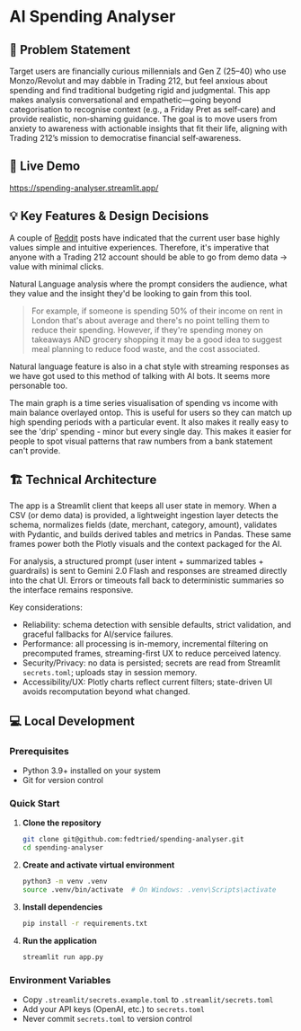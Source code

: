 # AI Spending Analyser

## 🎯 Problem Statement

Target users are financially curious millennials and Gen Z (25–40) who use Monzo/Revolut and may dabble in Trading 212, but feel anxious about spending and find traditional budgeting rigid and judgmental. This app makes analysis conversational and empathetic—going beyond categorisation to recognise context (e.g., a Friday Pret as self‑care) and provide realistic, non‑shaming guidance. The goal is to move users from anxiety to awareness with actionable insights that fit their life, aligning with Trading 212’s mission to democratise financial self‑awareness.

## 🚀 Live Demo

https://spending-analyser.streamlit.app/

## 💡 Key Features & Design Decisions

A couple of [Reddit](https://www.reddit.com/r/trading212/comments/1l8m6gy/listen_to_your_users/) posts have indicated that the current user base highly values simple and intuitive experiences. Therefore, it's imperative that anyone with a Trading 212 account should be able to go from demo data -> value with minimal clicks. 

Natural Language analysis where the prompt considers the audience, what they value and the insight they'd be looking to gain from this tool. 

> For example, if someone is spending 50% of their income on rent in London that's about average and there's no point telling them to reduce their spending. However, if they're spending money on takeaways AND grocery shopping it may be a good idea to suggest meal planning to reduce food waste, and the cost associated.  

Natural language feature is also in a chat style with streaming responses as we have got used to this method of talking with AI bots. It seems more personable too. 

The main graph is a time series visualisation of spending vs income with main balance overlayed ontop. This is useful for users so they can match up high spending periods with a particular event. It also makes it really easy to see the 'drip' spending - minor but every single day. This makes it easier for people to spot visual patterns that raw numbers from a bank statement can't provide. 

## 🏗️ Technical Architecture
The app is a Streamlit client that keeps all user state in memory. When a CSV (or demo data) is provided, a lightweight ingestion layer detects the schema, normalizes fields (date, merchant, category, amount), validates with Pydantic, and builds derived tables and metrics in Pandas. These same frames power both the Plotly visuals and the context packaged for the AI.

For analysis, a structured prompt (user intent + summarized tables + guardrails) is sent to Gemini 2.0 Flash and responses are streamed directly into the chat UI. Errors or timeouts fall back to deterministic summaries so the interface remains responsive.

Key considerations:
- Reliability: schema detection with sensible defaults, strict validation, and graceful fallbacks for AI/service failures.
- Performance: all processing is in-memory, incremental filtering on precomputed frames, streaming-first UX to reduce perceived latency.
- Security/Privacy: no data is persisted; secrets are read from Streamlit `secrets.toml`; uploads stay in session memory.
- Accessibility/UX: Plotly charts reflect current filters; state-driven UI avoids recomputation beyond what changed.

## 💻 Local Development

### Prerequisites
- Python 3.9+ installed on your system
- Git for version control

### Quick Start

1. **Clone the repository**
   ```bash
   git clone git@github.com:fedtried/spending-analyser.git
   cd spending-analyser
   ```

2. **Create and activate virtual environment**
   ```bash
   python3 -m venv .venv
   source .venv/bin/activate  # On Windows: .venv\Scripts\activate
   ```

3. **Install dependencies**
   ```bash
   pip install -r requirements.txt
   ```

4. **Run the application**
   ```bash
   streamlit run app.py
   ```
   
### Environment Variables
- Copy `.streamlit/secrets.example.toml` to `.streamlit/secrets.toml`
- Add your API keys (OpenAI, etc.) to `secrets.toml`
- Never commit `secrets.toml` to version control
